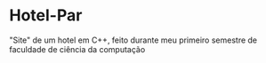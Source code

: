 # Hotel-Par
"Site" de um hotel em C++, feito durante meu primeiro semestre de faculdade de ciência da computação
